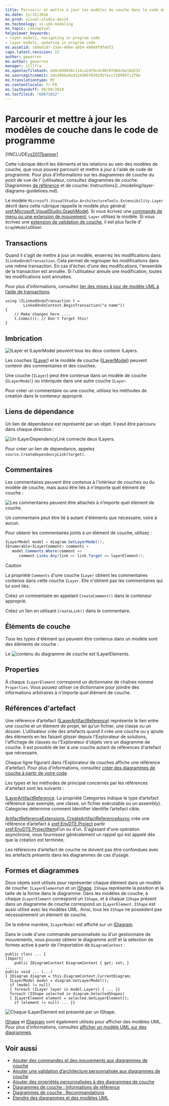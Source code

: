 ```yaml
---
title: Parcourir et mettre à jour les modèles de couche dans le code de programme | Microsoft Docs
ms.date: 11/15/2016
ms.prod: visual-studio-dev14
ms.technology: vs-ide-modeling
ms.topic: conceptual
helpviewer_keywords:
- layer models, navigating in program code
- layer models, updating in program code
ms.assetid: c60edc87-33ee-4964-a954-40069f9febf3
caps.latest.revision: 22
author: gewarren
ms.author: gewarren
manager: jillfra
ms.openlocfilehash: eb0c600830c114ca24f9cdc0619fd84c6e18d232
ms.sourcegitcommit: 2da366ba9ad124366f6502927ecc720985fc2f9e
ms.translationtype: MT
ms.contentlocale: fr-FR
ms.lasthandoff: 08/09/2019
ms.locfileid: "68871812"
---
```

# <a name="navigate-and-update-layer-models-in-program-code"></a>Parcourir et mettre à jour les modèles de couche dans le code de programme
[!INCLUDE[vs2017banner](../includes/vs2017banner.md)]

Cette rubrique décrit les éléments et les relations au sein des modèles de couche, que vous pouvez parcourir et mettre à jour à l'aide de code de programme. Pour plus d’informations sur les diagrammes de couche du point de vue de l' [utilisateur, consultez diagrammes de couche: Diagrammes [de référence](../modeling/layer-diagrams-reference.md) et de couche: Instructions](../modeling/layer-diagrams-guidelines.md).

 Le modèle `Microsoft.VisualStudio.ArchitectureTools.Extensibility.Layer` décrit dans cette rubrique rappelle le modèle plus général <xref:Microsoft.VisualStudio.GraphModel>. Si vous écrivez une [commande de menu ou une extension de mouvement](../modeling/add-commands-and-gestures-to-layer-diagrams.md), `Layer` utilisez le modèle. Si vous écrivez une [extension de validation de couche](../modeling/add-custom-architecture-validation-to-layer-diagrams.md), il est plus facile d' `GraphModel`utiliser.

## <a name="transactions"></a>Transactions
 Quand il s'agit de mettre à jour un modèle, enserrez les modifications dans `ILinkedUndoTransaction`. Cela permet de regrouper les modifications dans une même transaction. En cas d'échec d'une des modifications, l'ensemble de la transaction est annulée. Si l'utilisateur annule une modification, toutes les modifications sont annulées.

 Pour plus d’informations, consultez [lier des mises à jour de modèle UML à l’aide de transactions](../modeling/link-uml-model-updates-by-using-transactions.md).

```
using (ILinkedUndoTransaction t =
        LinkedUndoContext.BeginTransaction("a name"))
{
    // Make changes here ....
    t.Commit(); // Don't forget this!
}
```

## <a name="containment"></a>Imbrication
 ![ILayer et ILayerModel peuvent tous les deux contenir ILayers.](../modeling/media/layerapi-containment.png "LayerApi_Containment")

 Les couches ([ILayer](/previous-versions/ff644251(v=vs.140))) et le modèle de couche ([ILayerModel](/previous-versions/ff643069(v=vs.140))) peuvent contenir des commentaires et des couches.

 Une couche (`ILayer`) peut être contenue dans un modèle de couche (`ILayerModel`) ou imbriquée dans une autre couche `ILayer`.

 Pour créer un commentaire ou une couche, utilisez les méthodes de création dans le conteneur approprié.

## <a name="dependency-links"></a>Liens de dépendance
 Un lien de dépendance est représenté par un objet. Il peut être parcouru dans chaque direction :

 ![Un ILayerDependencyLink connecte deux ILayers.](../modeling/media/layerapi-dependency.png "LayerApi_Dependency")

 Pour créer un lien de dépendance, appelez `source.CreateDependencyLink(target)`.

## <a name="comments"></a>Commentaires
 Les commentaires peuvent être contenus à l'intérieur de couches ou du modèle de couche, mais aussi être liés à n'importe quel élément de couche :

 ![Les commentaires peuvent être attachés à n’importe quel élément de couche.](../modeling/media/layerapi-comments.png "LayerApi_Comments")

 Un commentaire peut être lié à autant d'éléments que nécessaire, voire à aucun.

 Pour obtenir les commentaires joints à un élément de couche, utilisez :

```csharp
ILayerModel model = diagram.GetLayerModel();
IEnumerable<ILayerComment> comments =
   model.Comments.Where(comment =>
      comment.Links.Any(link => link.Target == layerElement));

```

> [!CAUTION]
> La propriété `Comments` d'une couche `ILayer` obtient les commentaires contenus dans cette couche `ILayer`. Elle n'obtient pas les commentaires qui lui sont liés.

 Créez un commentaire en appelant `CreateComment()` dans le conteneur approprié.

 Créez un lien en utilisant `CreateLink()` dans le commentaire.

## <a name="layer-elements"></a>Éléments de couche
 Tous les types d'élément qui peuvent être contenus dans un modèle sont des éléments de couche :

 Le ![contenu du diagramme de couche est ILayerElements.](../modeling/media/layerapi-layerelements.png "LayerApi_LayerElements")

## <a name="properties"></a>Properties
 À chaque `ILayerElement` correspond un dictionnaire de chaînes nommé `Properties`. Vous pouvez utiliser ce dictionnaire pour joindre des informations arbitraires à n'importe quel élément de couche.

## <a name="artifact-references"></a>Références d'artefact
 Une référence d’artefact ([ILayerArtifactReference](/previous-versions/ff644536(v=vs.140))) représente le lien entre une couche et un élément de projet, tel qu’un fichier, une classe ou un dossier. L'utilisateur crée des artefacts quand il crée une couche ou y ajoute des éléments en les faisant glisser depuis l'Explorateur de solutions, l'affichage de classes ou l'Explorateur d'objets vers un diagramme de couche. Il est possible de lier à une couche autant de références d'artefact que nécessaire.

 Chaque ligne figurant dans l’Explorateur de couches affiche une référence d’artefact. Pour plus d’informations, consultez [créer des diagrammes de couche à partir de votre code](../modeling/create-layer-diagrams-from-your-code.md).

 Les types et les méthodes de principal concernés par les références d'artefact sont les suivants :

 [ILayerArtifactReference](/previous-versions/ff644536(v=vs.140)). La propriété Categories indique le type d’artefact référencé (par exemple, une classe, un fichier exécutable ou un assembly). Categories détermine comment Identifier identifie l’artefact cible.

 [ArtifactReferenceExtensions. CreateArtifactReferenceAsync](/previous-versions/ff695840(v=vs.140)) crée une référence d’artefact à <xref:EnvDTE.Project> partir <xref:EnvDTE.ProjectItem>d’un ou d’un. S'agissant d'une opération asynchrone, vous fournissez généralement un rappel qui est appelé dès que la création est terminée.

 Les références d’artefact de couche ne doivent pas être confondues avec les artefacts présents dans les diagrammes de cas d’usage.

## <a name="shapes-and-diagrams"></a>Formes et diagrammes
 Deux objets sont utilisés pour représenter chaque élément dans un modèle de couche: `ILayerElement`un et un [IShape](/previous-versions/ee806673(v=vs.140)). `IShape` représente la position et la taille de la forme dans le diagramme. Dans les modèles de couche, à chaque `ILayerElement` correspond un `IShape`, et à chaque `IShape` présent dans un diagramme de couche correspond un `ILayerElement`. `IShape` est aussi utilisé avec les modèles UML. Ainsi, tous les `IShape` ne possèdent pas nécessairement un élément de couche.

 De la même manière, `ILayerModel` est affiché sur un [IDiagram](/previous-versions/ee789658(v=vs.140)).

 Dans le code d'une commande personnalisée ou d'un gestionnaire de mouvements, vous pouvez obtenir le diagramme actif et la sélection de formes active à partir de l'importation de `DiagramContext` :

```
public class ... {
[Import]
    public IDiagramContext DiagramContext { get; set; }
...
public void ... (...)
{ IDiagram diagram = this.DiagramContext.CurrentDiagram;
  ILayerModel model = diagram.GetLayerModel();
  if (model != null)
  { foreach (ILayer layer in model.Layers) { ... }}
  foreach (IShape selected in diagram.SelectedShapes)
  { ILayerElement element = selected.GetLayerElement();
    if (element != null) ... }}
```

 ![Chaque ILayerElement est présenté par un IShape.](../modeling/media/layerapi-shapes.png)

 [IShape](/previous-versions/ee806673(v=vs.140)) et [IDiagram](/previous-versions/ee789658(v=vs.140)) sont également utilisés pour afficher des modèles UML. Pour plus d’informations, consultez [afficher un modèle UML sur des diagrammes](../modeling/display-a-uml-model-on-diagrams.md).

## <a name="see-also"></a>Voir aussi

- [Ajouter des commandes et des mouvements aux diagrammes de couche](../modeling/add-commands-and-gestures-to-layer-diagrams.md)
- [Ajouter une validation d’architecture personnalisée aux diagrammes de couche](../modeling/add-custom-architecture-validation-to-layer-diagrams.md)
- [Ajouter des propriétés personnalisées à des diagrammes de couche](../modeling/add-custom-properties-to-layer-diagrams.md)
- [Diagrammes de couche : Informations de référence](../modeling/layer-diagrams-reference.md)
- [Diagrammes de couche : Recommandations](../modeling/layer-diagrams-guidelines.md)
- [Étendre des diagrammes et des modèles UML](../modeling/extend-uml-models-and-diagrams.md)
